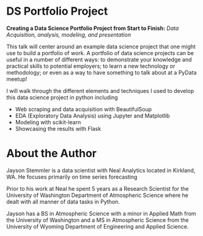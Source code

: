 # DS Portfolio Project
**Creating a Data Science Portfolio Project from Start to Finish:**
_Data Acquisition, analysis, modeling, and presentation_

This talk will center around an example data science project that one might use to build a portfolio of work. A portfolio of data science projects can be useful in a number of different ways: to demonstrate your knowledge and practical skills to potential employers; to learn a new technology or methodology; or even as a way to have something to talk about at a PyData meetup!

I will walk through the different elements and techniques I used to develop this data science project in python including
* Web scraping and data acquisition with BeautifulSoup
* EDA (Exploratory Data Analysis) using Jupyter and Matplotlib
* Modeling with scikit-learn
* Showcasing the results with Flask

# About the Author
Jayson Stemmler is a data scientist with Neal Analytics located in Kirkland, WA. He focuses primarily on time series forecasting 

Prior to his work at Neal he spent 5 years as a Research Scientist for the University of Washington Department of Atmospheric Science where he dealt with all manner of data tasks in Python. 

Jayson has a BS in Atmospheric Science with a minor in Applied Math from the University of Washington and a MS in Atmospheric Science from the University of Wyoming Department of Engineering and Applied Science.